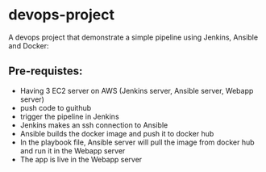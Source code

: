 # devops-project
A devops project that demonstrate a simple pipeline using Jenkins, Ansible and Docker:
## Pre-requistes: 
- Having 3 EC2 server on AWS (Jenkins server, Ansible server, Webapp server)
 - push code to guithub
 - trigger the pipeline in Jenkins
 - Jenkins makes an ssh connection to Ansible
 - Ansible builds the docker image and push it to docker hub
 - In the playbook file, Ansible server will pull the image from docker hub and run it in the Webapp server
 - The app is live in the Webapp server
 

